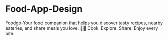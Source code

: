 # Food-App-Design
Foodgo-Your food companion that helps you discover tasty recipes, nearby eateries, and share meals you love. 🍱✨ Cook. Explore. Share. Enjoy every bite.
